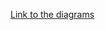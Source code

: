 [Link to the diagrams](https://drive.google.com/file/d/1i6R3Kjz4qkXk-LUK548bDeQ3eY3lAcIu/view?usp=sharing)